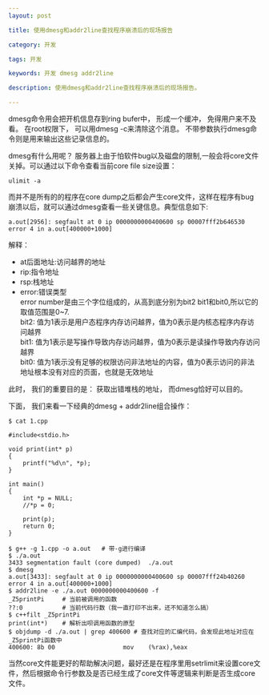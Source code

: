 ```yaml
---
layout: post

title: 使用dmesg和addr2line查找程序崩溃后的现场报告

category: 开发

tags: 开发 

keywords: 开发 dmesg addr2line

description: 使用dmesg和addr2line查找程序崩溃后的现场报告。

---
```


dmesg命令用会把开机信息存到ring bufer中， 形成一个缓冲， 免得用户来不及看。 在root权限下， 可以用dmesg -c来清除这个消息。 不带参数执行dmesg命令则是用来输出这些记录信息的。

dmesg有什么用呢？
服务器上由于怕软件bug以及磁盘的限制,一般会将core文件关掉。可以通过以下命令查看当前core file size设置：

	ulimit -a

而并不是所有的的程序在core dump之后都会产生core文件，这样在程序有bug崩溃以后，就可以通过dmesg查看一些关键信息。典型信息如下:

	a.out[2956]: segfault at 0 ip 0000000000400600 sp 00007fff2b646530 error 4 in a.out[400000+1000]

解释： 

 - at后面地址:访问越界的地址
 - rip:指令地址
 - rsp:栈地址
 - error:错误类型  
	error number是由三个字位组成的，从高到底分别为bit2 bit1和bit0,所以它的取值范围是0~7.  
	bit2: 值为1表示是用户态程序内存访问越界，值为0表示是内核态程序内存访问越界  
	bit1: 值为1表示是写操作导致内存访问越界，值为0表示是读操作导致内存访问越界  
	bit0: 值为1表示没有足够的权限访问非法地址的内容，值为0表示访问的非法地址根本没有对应的页面，也就是无效地址  

此时， 我们的重要目的是： 获取出错堆栈的地址， 而dmesg恰好可以目的。  

下面， 我们来看一下经典的dmesg + addr2line组合操作：

	$ cat 1.cpp
	
	#include<stdio.h>
	
	void print(int* p)
	{
	    printf("%d\n", *p);
	}
	
	int main()
	{
	    int *p = NULL;
	    //*p = 0;
	
	    print(p);
	    return 0;
	}
	 
	$ g++ -g 1.cpp -o a.out   # 带-g进行编译
	$ ./a.out 
	3433 segmentation fault (core dumped)  ./a.out
	$ dmesg
	a.out[3433]: segfault at 0 ip 0000000000400600 sp 00007fff24b40260 error 4 in a.out[400000+1000]
	$ addr2line -e ./a.out 0000000000400600 -f
	_Z5printPi     # 当前被调用的函数
	??:0           # 当前代码行数（我一直打印不出来，还不知道怎么搞）
	$ c++filt _Z5printPi
	print(int*)    # 解析出呗调用函数的原型
	$ objdump -d ./a.out | grep 400600 # 查找对应的汇编代码，会发现此地址对应在_Z5printPi函数中
	400600:	8b 00                	mov    (%rax),%eax
	


当然core文件能更好的帮助解决问题，最好还是在程序里用setrlimit来设置core文件，然后根据命令行参数及是否已经生成了core文件等逻辑来判断是否生成core文件。
